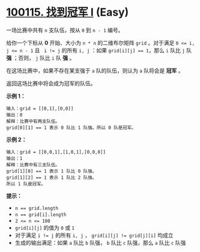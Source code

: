 # [100115. 找到冠军 I][link] (Easy)

[link]: https://leetcode.cn/contest/weekly-contest-370/problems/find-champion-i/

一场比赛中共有 `n` 支队伍，按从 `0` 到  `n - 1` 编号。

给你一个下标从 **0** 开始、大小为 `n * n` 的二维布尔矩阵 `grid` 。对于满足 `0 <= i, j <= n - 1` 且 `
i != j` 的所有 `i, j` ：如果 `grid[i][j] == 1`，那么 `i` 队比 `j` 队 **强** ；否则， `j` 队比 `i` 队
**强** 。

在这场比赛中，如果不存在某支强于 `a` 队的队伍，则认为 `a` 队将会是 **冠军** 。

返回这场比赛中将会成为冠军的队伍。

**示例 1：**

```
输入：grid = [[0,1],[0,0]]
输出：0
解释：比赛中有两支队伍。
grid[0][1] == 1 表示 0 队比 1 队强。所以 0 队是冠军。
```

**示例 2：**

```
输入：grid = [[0,0,1],[1,0,1],[0,0,0]]
输出：1
解释：比赛中有三支队伍。
grid[1][0] == 1 表示 1 队比 0 队强。
grid[1][2] == 1 表示 1 队比 2 队强。
所以 1 队是冠军。
```

**提示：**

- `n == grid.length`
- `n == grid[i].length`
- `2 <= n <= 100`
- `grid[i][j]` 的值为 `0` 或 `1`
- 对于满足 `i != j` 的所有 `i, j` ， `grid[i][j] != grid[j][i]` 均成立
- 生成的输出满足：如果 `a` 队比 `b` 队强， `b` 队比 `c` 队强，那么 `a` 队比 `c` 队强
